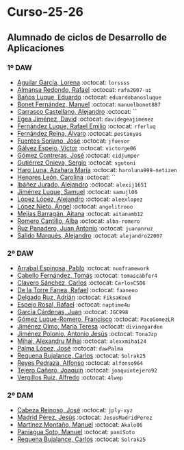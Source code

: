 # Curso-25-26
## Alumnado de ciclos de Desarrollo de Aplicaciones


### 1º DAW

- [Aguilar García, Lorena](https://github.com/lorssss) :octocat: `lorssss`
- [Almansa Redondo, Rafael](https://github.com/rafa2007-ui) :octocat: `rafa2007-ui`
- [Baños Luque, Eduardo](https://github.com/eduardobanosluque) :octocat: `eduardobanosluque`
- [Bonet Fernández, Manuel](https://github.com/manuelbonet887) :octocat: `manuelbonet887`
- [Carrasco Castellano, Alejandro](https://github.com/) :octocat: ``
- [Egea Jiménez, David](https://github.com/davidegeajimenez) :octocat: `davidegeajimenez  `
- [Fernández Luque, Rafael Emilio](https://github.com/rferluq) :octocat: `rferluq`
- [Fernández Reina, Álvaro](https://github.com/pestanyas) :octocat: `pestanyas`
- [Fuentes Soriano, José](https://github.com/jfuesor) :octocat: `jfuesor`
- [Gálvez Espejo, Víctor](https://github.com/victorge06) :octocat: `victorge06`
- [Gómez Contreras, José](https://github.com/cidjumper) :octocat: `cidjumper`
- [Gutiérrez Onieva, Sergio](https://github.com/sgutoni) :octocat: `sgutoni`
- [Haro Luna, Azahara María](https://github.com/haroluna999-netizen) :octocat: `haroluna999-netizen`
- [Henares León, Carolina](https://github.com/) :octocat: ``
- [Ibáñez Jurado, Alejandro](https://github.com/alexij1651) :octocat: `alexij1651`
- [Jiménez Luque, Samuel](https://github.com/samujl06) :octocat: `samujl06`
- [López López, Alejandro](https://github.com/aleexlopez) :octocat: `aleexlopez`
- [López Nieto, Ángel](https://github.com/angelitrooo) :octocat: `angelitrooo`
- [Mejías Barragán, Aitana](https://github.com/aitanamb12) :octocat: `aitanamb12`
- [Romero Cantillo, Alba](https://github.com/alba-romero) :octocat: `alba-romero`
- [Ruz Panadero, Juan Antonio](https://github.com/juananruz) :octocat: `juananruz`
- [Salido Marqués, Alejandro](https://github.com/alejandro22007) :octocat: `alejandro22007`


### 2º DAW

- [Arrabal Espinosa, Pablo](https://github.com/nuoframework) :octocat: `nuoframework`
- [Cabello Fernández, Tomás](https://github.com/tomascabfer4) :octocat: `tomascabfer4`
- [Clavero Sánchez, Carlos](https://github.com/CarlosCS06) :octocat: `CarlosCS06`
- [De la Torre Fanea, Rafael](https://github.com/faaneoo) :octocat: `faaneoo`
- [Delgado Ruz, Adrián](https://github.com/FiksaKoud) :octocat: `FiksaKoud`
- [Espejo Rosal, Rafael](https://github.com/naptime4u) :octocat: `naptime4u`
- [García Cárdenas, Juan](https://github.com/JGC998) :octocat: `JGC998`
- [Gómez Luque-Romero, Francisco](https://github.com/PacoGomezLR) :octocat: `PacoGomezLR`
- [Jiménez Olmo, María Teresa](https://github.com/divinegarden) :octocat: `divinegarden`
- [Jiménez Polonio, Antonio Jesús](https://github.com/TonaJzp) :octocat: `TonaJzp`
- [Mihai, Alexandru Mihai](https://github.com/alexxmihai24) :octocat: `alexxmihai24`
- [Palma López, José](https://github.com/dawPalma) :octocat: `dawPalma`
- [Requena Bujalance, Carlos](https://github.com/Solrak25) :octocat: `Solrak25`
- [Reyes Pedraza, Alfonso](https://github.com/alfonso964) :octocat: `alfonso964`
- [Tejero Cañero, Joaquin](https://github.com/joaquintejero92) :octocat: `joaquintejero92`
- [Vergillos Ruiz, Alfredo](https://github.com/4lwep) :octocat: `4lwep`



### 2º DAM

- [Cabeza Reinoso, José](https://github.com/jply-xyz) :octocat: `jply-xyz`
- [Madrid Pérez, Jesús](https://github.com/JesusMadridPerez) :octocat: `JesusMadridPerez`
- [Martínez Montaño, Manuel](https://github.com/Akalo06) :octocat: `Akalo06`
- [Paniagua Soto, Manuel](https://github.com/paniSoto) :octocat: `paniSoto`
- [Requena Bujalance, Carlos](https://github.com/Solrak25) :octocat: `Solrak25`
